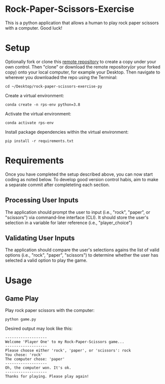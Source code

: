 # Rock-Paper-Scissors-Exercise

This is a python application that allows a human to play rock paper scissors with a computer. Good luck!

# Setup
Optionally fork or clone this [remote repository](https://github.com/sophiajoseph8/rock-paper-scissors-exercise) to create a copy under your own control. Then "clone" or download the remote repository(or your forked copy) onto your local computer, for example your Desktop. Then navigate to wherever you downloaded the repo using the Terminal:

```
cd ~/Desktop/rock-paper-scissors-exercise-py
```

Create a virtual environment:
```
conda create -n rps-env python=3.8
```

Activate the virtual environment:
```
conda activate rps-env
```
Install package dependencies within the virtual environment:
```
pip install -r requirements.txt
```
# Requirements
Once you have completed the setup described above, you can now start coding as noted below. To develop good version control habis, aim to make a separate commit after completeting each section.

## Processing User Inputs
The application should prompt the user to input (i.e., "rock", "paper", or "scissors") via command-line interface (CLI). It should store the user's selection in a variable for later reference (i.e., "player_choice")

## Validating User Inputs
The application should compare the user's selections agains the list of valid options (i.e., "rock", "paper", "scissors") to determine whether the user has selected a valid option to play the game.

# Usage
## Game Play
Play rock paper scissors with the computer:

```
python game.py
```
 
 Desired output may look like this:

 ```
 -------------------
Welcome 'Player One' to my Rock-Paper-Scissors game...
-------------------
Please choose either 'rock', 'paper', or 'scissors': rock
You chose: 'rock'
The computer chose: 'paper'
-------------------
Oh, the computer won. It's ok.
-------------------
Thanks for playing. Please play again!

```

